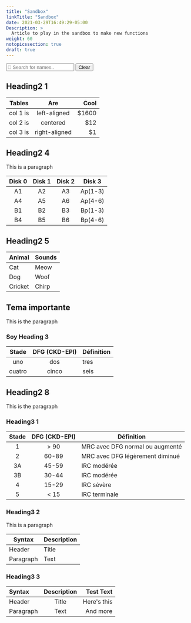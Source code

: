 ```yaml
---
title: "Sandbox"
linkTitle: "Sandbox"
date: 2021-03-29T16:49:29-05:00
Description: >
  Article to play in the sandbox to make new functions
weight: 60
notopicssection: true
draft: true
---
```

<script>


  function performSearch(table, elem1, elem2) {
    var filter = searchBox.value.toUpperCase();
    var trs = table.tBodies[0].getElementsByTagName("tr");
    var results = 0;

    for (var i = 0; i < trs.length; i++) {
      var tds = trs[i].getElementsByTagName("td");
      trs[i].style.display = "none";
      
      for (var j = 0; j < tds.length; j++) {
        if (tds[j].innerHTML.toUpperCase().indexOf(filter) > -1) {
          trs[i].style.display = "";
          results++;
          continue;
        }
      }
    }

    //var txtDiv = document.getElementById("ResultsDiv").innerHTML;
    if(results == 0) {
      table.style.display = "none";
      elem1.style.display = "none";
      elem2.style.display = "none";
    } else {
      table.style.display = "";
      elem1.style.display = "";
      elem2.style.display = "";
    }
    return results;
  }

  function findTables() {
    var allH2 = document.getElementsByTagName("h2");
    for (var e=0; e<allH2.length; e++) {
      allH2[e].style.display = "";
    }  
    var allTables = document.getElementsByTagName("table");
    for(var i=0; i<allTables.length; i++) {
      var table = allTables[i];
      var sibling1 = table.previousElementSibling;
      var sibling2 = sibling1;
      if(sibling1.tagName == "P") {
        sibling2 = sibling1.previousElementSibling;
      }
      performSearch(table, sibling1, sibling2);
    }
    var elements = document.querySelectorAll('h2:not([style*="display: none"])');
    //document.getElementById("ResultsDiv").innerHTML = "Number of visible h2: "+elements.length;
    for (e=0; e<elements.length; e++) {
      var hideH2 = true;
      let sib = elements[e].nextElementSibling;
      while (sib) {
        if(sib.tagName.toUpperCase() == "TABLE") {
          if(sib.style.display != "none") {
            hideH2 = false;
            break;
          }
        } else if(sib.tagName.toUpperCase() == "H2") {
          break;
        }
        sib = sib.nextElementSibling;
      }

      if(hideH2) {
        elements[e].style.display = "none";
        elements[e].nextElementSibling.style.display = "none";
      } else {
        elements[e].style.display = "";
        elements[e].nextElementSibling.style.display = "";
      }
    }
    
  }

  function hideAlert() {
    var today = new Date();
    var date = today.getFullYear()+'-'+(today.getMonth()+1)+'-'+today.getDate()+" "+today.getHours() + ":" + today.getMinutes() + ":" + today.getSeconds();;
    alert(date);
  }
  
  window.onload = hideAlert;
</script>

<input type="text" id="searchBox" placeholder=" Search for names.." onkeyup="findTables()">
<button onclick="document.getElementById('searchBox').value = '';findTables()" class="btn-green">Clear</button>

<div id="ResultsDiv"></div>

## Heading2 1

| Tables   |      Are      |  Cool |
|----------|:-------------:|------:|
| col 1 is | left-aligned  | $1600 |
| col 2 is |   centered    |   $12 |
| col 3 is | right-aligned |    $1 |

## Heading2 4
This is a paragraph

| Disk 0 | Disk 1 | Disk 2 | Disk 3  |
|:------:|:------:|:------:|:-------:|
|   A1   |   A2   |   A3   | Ap(1-3) |
|   A4   |   A5   |   A6   | Ap(4-6) |
|   B1   |   B2   |   B3   | Bp(1-3) |
|   B4   |   B5   |   B6   | Bp(4-6) |

## Heading2 5

| Animal  | Sounds |
|---------|--------|
| Cat     | Meow   |
| Dog     | Woof   |
| Cricket | Chirp  |

## Tema importante
This is the paragraph

### Soy Heading 3

| Stade  | DFG (CKD-EPI) | Définition |
|:------:|:-------------:|------------|
|  uno   |      dos      | tres       |
| cuatro |     cinco     | seis       |

## Heading2 8
This is the paragraph

### Heading3 1

| Stade | DFG (CKD-EPI) | Définition                      |
|:-----:|:-------------:|---------------------------------|
|   1   |    &gt; 90    | MRC avec DFG normal ou augmenté |
|   2   |     60-89     | MRC avec DFG légèrement diminué |
|  3A   |     45-59     | IRC modérée                     |
|  3B   |     30-44     | IRC modérée                     |
|   4   |     15-29     | IRC sévère                      |
|   5   |     < 15      | IRC terminale                   |

### Heading3 2
This is a paragraph

| Syntax    | Description |
|-----------|-------------|
| Header    | Title       |
| Paragraph | Text        |

### Heading3 3

| Syntax    | Description |   Test Text |
|:----------|:-----------:|------------:|
| Header    |    Title    | Here's this |
| Paragraph |    Text     |    And more |